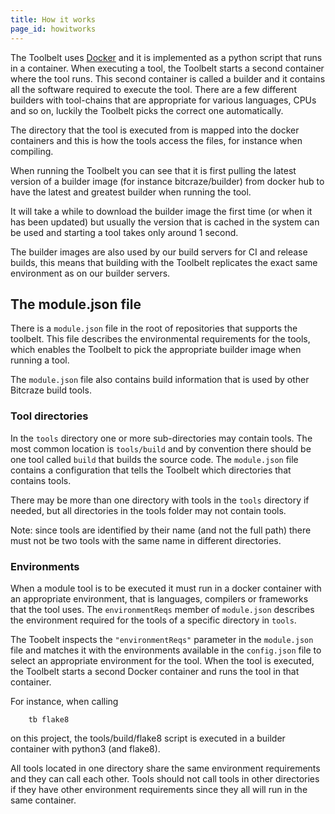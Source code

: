 ```yaml
---
title: How it works
page_id: howitworks
---
```


The Toolbelt uses [Docker](https://docker.com) and it is implemented as a python script that runs in a container. When executing a tool, the
Toolbelt starts a second container where the tool runs. This second container is called a builder and it contains all
the software required to execute the tool. There are a few different builders with tool-chains that are appropriate for
various languages, CPUs and so on, luckily the Toolbelt picks the correct one automatically.

The directory that the tool is executed from is mapped into the docker containers and this is how the tools access the
files, for instance when compiling.

When running the Toolbelt you can see that it is first pulling the latest version of a builder image (for instance
bitcraze/builder) from docker hub to have the latest and greatest builder when running the tool.

It will take a while to download the builder image the first time (or when it has been updated) but usually the version
that is cached in the system can be used and starting a tool takes only around 1 second.

The builder images are also used by our build servers for CI and release builds, this means that building with the
Toolbelt replicates the exact same environment as on our builder servers.

## The module.json file

There is a `module.json` file in the root of repositories that supports the toolbelt. This file describes the
environmental requirements for the tools, which enables the Toolbelt to pick the appropriate builder image when running
a tool.

The `module.json` file also contains build information that is used by other Bitcraze build tools.

### Tool directories

In the `tools` directory one or more sub-directories may contain tools. The most
common location is `tools/build` and by convention there should be one tool
called `build` that builds the source code. The `module.json` file contains a
configuration that tells the Toolbelt which directories that contains tools.

There may be more than one directory with tools in the `tools` directory if needed,
but all directories in the tools folder may not contain tools.

Note: since tools are identified by their name (and not the full path) there
must not be two tools with the same name in different directories.

### Environments

When a module tool is to be executed it must run in a docker container with an
appropriate environment, that is languages, compilers or frameworks that the tool
uses. The `environmentReqs` member of `module.json` describes the environment
required for the tools of a specific directory in `tools`.

The Toobelt inspects the `"environmentReqs"` parameter
in the `module.json` file and matches it with the environments available in the
`config.json` file to select an appropriate environment for the tool.
When the tool is executed, the Toolbelt starts a second Docker container and runs
the tool in that container.

For instance, when calling

        tb flake8

on this project, the tools/build/flake8 script is executed in a builder container
with python3 (and flake8).

All tools located in one directory share the same environment requirements and
they can call each other. Tools should not call tools in other directories if they
have other environment requirements since they all will run in the same container.
